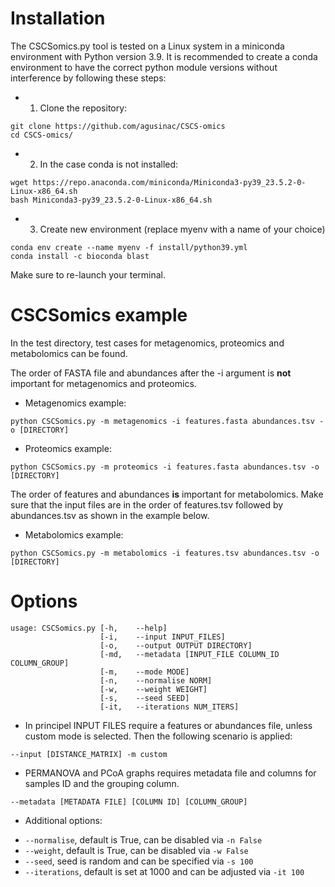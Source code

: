 # Installation
The CSCSomics.py tool is tested on a Linux system in a miniconda environment with Python version 3.9. It is recommended to create a conda environment to have the correct python module versions without interference by following these steps:

* 1. Clone the repository:
```
git clone https://github.com/agusinac/CSCS-omics
cd CSCS-omics/
```
* 2. In the case conda is not installed:
```
wget https://repo.anaconda.com/miniconda/Miniconda3-py39_23.5.2-0-Linux-x86_64.sh
bash Miniconda3-py39_23.5.2-0-Linux-x86_64.sh
```
* 3. Create new environment (replace myenv with a name of your choice)
```
conda env create --name myenv -f install/python39.yml
conda install -c bioconda blast
```
Make sure to re-launch your terminal.

# CSCSomics example
In the test directory, test cases for metagenomics, proteomics and metabolomics can be found. 

The order of FASTA file and abundances after the -i argument is **not** important for metagenomics and proteomics.

* Metagenomics example:
```
python CSCSomics.py -m metagenomics -i features.fasta abundances.tsv -o [DIRECTORY] 
```

* Proteomics example:
```
python CSCSomics.py -m proteomics -i features.fasta abundances.tsv -o [DIRECTORY] 
```

The order of features and abundances **is** important for metabolomics. Make sure that the input files are in the order of features.tsv followed by abundances.tsv as shown in the example below.

* Metabolomics example:
```
python CSCSomics.py -m metabolomics -i features.tsv abundances.tsv -o [DIRECTORY] 
```
# Options
```
usage: CSCSomics.py [-h,    --help]
                    [-i,    --input INPUT_FILES]
                    [-o,    --output OUTPUT DIRECTORY]
                    [-md,   --metadata [INPUT_FILE COLUMN_ID COLUMN_GROUP]
                    [-m,    --mode MODE] 
                    [-n,    --normalise NORM] 
                    [-w,    --weight WEIGHT] 
                    [-s,    --seed SEED] 
                    [-it,   --iterations NUM_ITERS]
```

* In principel INPUT FILES require a features or abundances file, unless custom mode is selected. Then the following scenario is applied:
```
--input [DISTANCE_MATRIX] -m custom
```

* PERMANOVA and PCoA graphs requires metadata file and columns for samples ID and the grouping column.
```
--metadata [METADATA FILE] [COLUMN ID] [COLUMN_GROUP]
```

* Additional options:
- ```--normalise```, default is True, can be disabled via ``` -n False ```
- ```--weight```, default is True, can be disabled via ``` -w False ```
- ```--seed```, seed is random and can be specified via ``` -s 100 ```
- ```--iterations```, default is set at 1000 and can be adjusted via ``` -it 100 ```